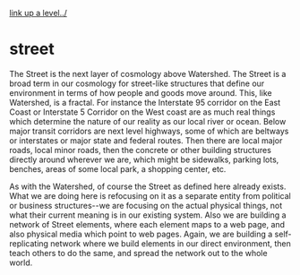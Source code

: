 [link up a level../](../)


# street

The Street is the next layer of cosmology above Watershed.  The Street is a broad term in our cosmology for street-like structures that define our environment in terms of how people and goods move around.  This, like Watershed, is a fractal.  For instance the Interstate 95 corridor on the East Coast or Interstate 5 Corridor on the West coast are as much real things which determine the nature of our reality as our local river or ocean.  Below major transit corridors are next level highways, some of which are beltways or interstates or major state and federal routes.  Then there are local major roads, local minor roads, then the concrete or other building structures directly around wherever we are, which might be sidewalks, parking lots, benches, areas of some local park, a shopping center, etc.


As with the Watershed, of course the Street as defined here already exists.  What we are doing here is refocusing on it as a separate entity from political or business structures--we are focusing on the actual physical things, not what their current meaning is in our existing system.  Also we are building a network of Street elements, where each element maps to a web page, and also physical media which point to web pages.  Again, we are building a self-replicating network where we build elements in our direct environment, then teach others to do the same, and spread the network out to the whole world. 

